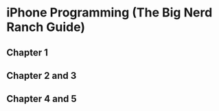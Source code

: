 iPhone Programming (The Big Nerd Ranch Guide)
=============================================

Chapter 1
---------

Chapter 2 and 3
---------------

Chapter 4 and 5
---------------



